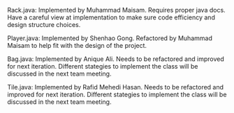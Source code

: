 



Rack.java:
Implemented by Muhammad Maisam.
Requires proper java docs.
Have a careful view at implementation to make sure code efficiency and design structure choices.

Player.java: 
Implemented by Shenhao Gong.
Refactored by Muhammad Maisam to help fit with the design of the project.

Bag.java:
Implemented by Anique Ali.
Needs to be refactored and improved for next iteration.
Different stategies to implement the class will be discussed in the next team meeting.

Tile.java:
Implemented by Rafid Mehedi Hasan. 
Needs to be refactored and improved for next iteration. 
Different stategies to implement the class will be discussed in the next team meeting.


